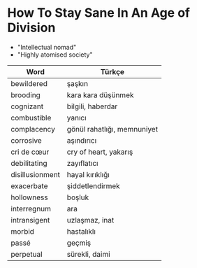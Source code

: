 # How To Stay Sane In An Age of Division

* "Intellectual nomad"
* "Highly atomised society"

| Word | Türkçe |
| -- | -- |
| bewildered | şaşkın |
| brooding | kara kara düşünmek |
| cognizant | bilgili, haberdar |
| combustible | yanıcı |
| complacency | gönül rahatlığı, memnuniyet |
| corrosive | aşındırıcı |
| cri de cœur | cry of heart, yakarış |
| debilitating | zayıflatıcı |
| disillusionment | hayal kırıklığı |
| exacerbate | şiddetlendirmek |
| hollowness | boşluk |
| interregnum | ara |
| intransigent | uzlaşmaz, inat |
| morbid | hastalıklı |
| passé | geçmiş |
| perpetual | sürekli, daimi |
